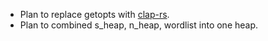 * Plan to replace getopts with [clap-rs](https://github.com/kbknapp/clap-rs).
* Plan to combined s_heap, n_heap, wordlist into one heap.

